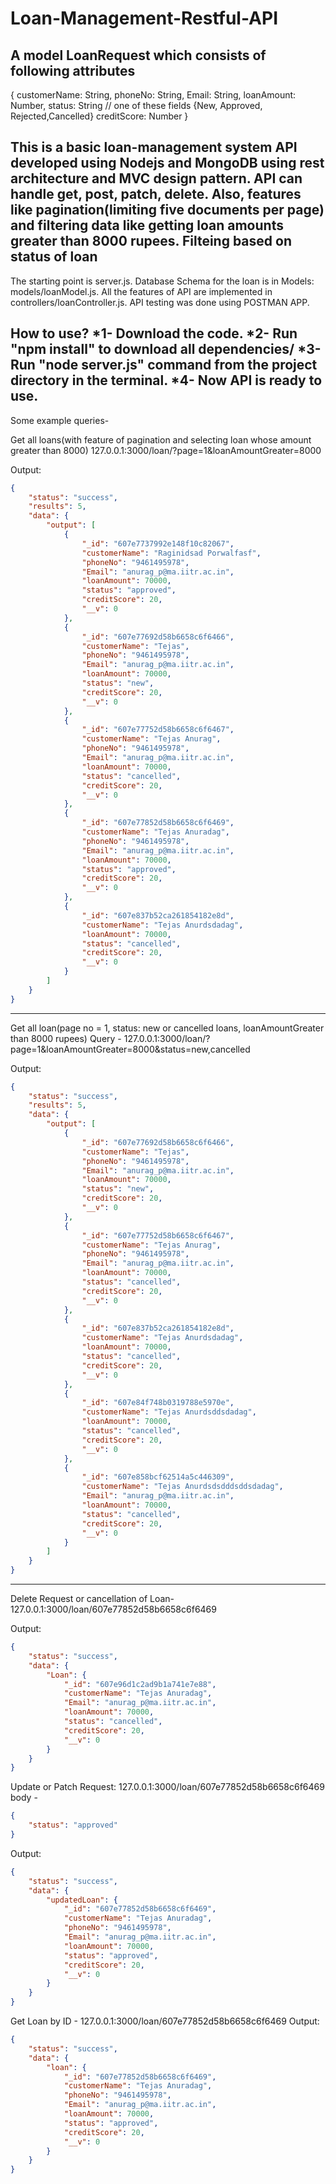 # Loan-Management-Restful-API

## A model LoanRequest which consists of following attributes
{
  customerName: String,
  phoneNo: String,
  Email: String,
  loanAmount: Number,
  status: String  // one of these fields {New, Approved, Rejected,Cancelled}
  creditScore: Number 
}

## This is a basic loan-management system API developed using Nodejs and MongoDB using rest architecture and MVC design pattern. API can handle get, post, patch, delete. Also, features like pagination(limiting five documents per page) and filtering data like getting loan amounts greater than 8000 rupees. Filteing based on status of loan
The starting point is server.js. Database Schema for the loan is in Models: models/loanModel.js. All the features of API are implemented in controllers/loanController.js. API testing was done using POSTMAN APP.

How to use?
*1- Download the code.
*2- Run "npm install" to download all dependencies/
*3- Run "node server.js" command from the project directory in the terminal.
*4- Now API is ready to use.
--------------------------------------------------------------------------------------------------------------------------------------------
Some example queries-

Get all loans(with feature of pagination and selecting loan whose amount greater than 8000)
127.0.0.1:3000/loan/?page=1&loanAmountGreater=8000




Output:
```json
{
    "status": "success",
    "results": 5,
    "data": {
        "output": [
            {
                "_id": "607e7737992e148f10c82067",
                "customerName": "Raginidsad Porwalfasf",
                "phoneNo": "9461495978",
                "Email": "anurag_p@ma.iitr.ac.in",
                "loanAmount": 70000,
                "status": "approved",
                "creditScore": 20,
                "__v": 0
            },
            {
                "_id": "607e77692d58b6658c6f6466",
                "customerName": "Tejas",
                "phoneNo": "9461495978",
                "Email": "anurag_p@ma.iitr.ac.in",
                "loanAmount": 70000,
                "status": "new",
                "creditScore": 20,
                "__v": 0
            },
            {
                "_id": "607e77752d58b6658c6f6467",
                "customerName": "Tejas Anurag",
                "phoneNo": "9461495978",
                "Email": "anurag_p@ma.iitr.ac.in",
                "loanAmount": 70000,
                "status": "cancelled",
                "creditScore": 20,
                "__v": 0
            },
            {
                "_id": "607e77852d58b6658c6f6469",
                "customerName": "Tejas Anuradag",
                "phoneNo": "9461495978",
                "Email": "anurag_p@ma.iitr.ac.in",
                "loanAmount": 70000,
                "status": "approved",
                "creditScore": 20,
                "__v": 0
            },
            {
                "_id": "607e837b52ca261854182e8d",
                "customerName": "Tejas Anurdsdadag",
                "loanAmount": 70000,
                "status": "cancelled",
                "creditScore": 20,
                "__v": 0
            }
        ]
    }
}
```
----------------------------------------------------------------------------------------------------------------------------------------------
Get all loan(page no = 1, status: new or cancelled loans, loanAmountGreater than 8000 rupees)
Query - 127.0.0.1:3000/loan/?page=1&loanAmountGreater=8000&status=new,cancelled

Output:
```json
{
    "status": "success",
    "results": 5,
    "data": {
        "output": [
            {
                "_id": "607e77692d58b6658c6f6466",
                "customerName": "Tejas",
                "phoneNo": "9461495978",
                "Email": "anurag_p@ma.iitr.ac.in",
                "loanAmount": 70000,
                "status": "new",
                "creditScore": 20,
                "__v": 0
            },
            {
                "_id": "607e77752d58b6658c6f6467",
                "customerName": "Tejas Anurag",
                "phoneNo": "9461495978",
                "Email": "anurag_p@ma.iitr.ac.in",
                "loanAmount": 70000,
                "status": "cancelled",
                "creditScore": 20,
                "__v": 0
            },
            {
                "_id": "607e837b52ca261854182e8d",
                "customerName": "Tejas Anurdsdadag",
                "loanAmount": 70000,
                "status": "cancelled",
                "creditScore": 20,
                "__v": 0
            },
            {
                "_id": "607e84f748b0319788e5970e",
                "customerName": "Tejas Anurdsddsdadag",
                "loanAmount": 70000,
                "status": "cancelled",
                "creditScore": 20,
                "__v": 0
            },
            {
                "_id": "607e858bcf62514a5c446309",
                "customerName": "Tejas Anurdsdsdddsddsdadag",
                "Email": "anurag_p@ma.iitr.ac.in",
                "loanAmount": 70000,
                "status": "cancelled",
                "creditScore": 20,
                "__v": 0
            }
        ]
    }
}
```
----------------------------------------------------------------------------------------------------------------------------
Delete Request or cancellation of Loan- 127.0.0.1:3000/loan/607e77852d58b6658c6f6469

Output:
```json
{
    "status": "success",
    "data": {
        "Loan": {
            "_id": "607e96d1c2ad9b1a741e7e88",
            "customerName": "Tejas Anuradag",
            "Email": "anurag_p@ma.iitr.ac.in",
            "loanAmount": 70000,
            "status": "cancelled",
            "creditScore": 20,
            "__v": 0
        }
    }
}
```
Update or Patch Request: 127.0.0.1:3000/loan/607e77852d58b6658c6f6469
body - 
```json
{
    "status": "approved"
}
```
Output:
```json
{
    "status": "success",
    "data": {
        "updatedLoan": {
            "_id": "607e77852d58b6658c6f6469",
            "customerName": "Tejas Anuradag",
            "phoneNo": "9461495978",
            "Email": "anurag_p@ma.iitr.ac.in",
            "loanAmount": 70000,
            "status": "approved",
            "creditScore": 20,
            "__v": 0
        }
    }
}
```
Get Loan by ID - 127.0.0.1:3000/loan/607e77852d58b6658c6f6469
Output:
```json
{
    "status": "success",
    "data": {
        "loan": {
            "_id": "607e77852d58b6658c6f6469",
            "customerName": "Tejas Anuradag",
            "phoneNo": "9461495978",
            "Email": "anurag_p@ma.iitr.ac.in",
            "loanAmount": 70000,
            "status": "approved",
            "creditScore": 20,
            "__v": 0
        }
    }
}
```



